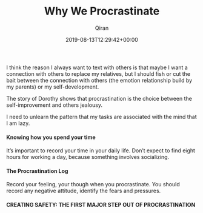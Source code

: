﻿---
title: Why We Procrastinate
author: Qiran
type: post
date: 2019-08-13T12:29:42+00:00
aliases: ["/why-we-procrastinate/"]
s:
  - The Now Habit
---
I think the reason I always want to text with others is that maybe I want a connection with others to replace my relatives, but I should fish or cut the bait between the connection with others (the emotion relationship build by my parents) or my self-development.

The story of Dorothy shows that procrastination is the choice between the self-improvement and others jealousy.

I need to unlearn the pattern that my tasks are associated with the mind that I am lazy.

#### Knowing how you spend your time

It&#8217;s important to record your time in your daily life. Don&#8217;t expect to find eight hours for working a day, because something involves socializing.

#### The Procrastination Log

Record your feeling, your though when you procrastinate. You should record any negative attitude, identify the fears and pressures.

#### CREATING SAFETY: THE FIRST MAJOR STEP OUT OF PROCRASTINATION
